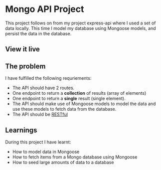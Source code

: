 # Mongo API Project

This project follows on from my project express-api where I used a set of data locally. This time I model my database using Mongoose models, and persist the data in the database.

## View it live


## The problem

I have fulfilled the following requriements: 

- The API should have 2 routes. 
- One endpoint to return a **collection** of results (array of elements)
- One endpoint to return a **single** result (single element).
- The API should make use of Mongoose models to model the data and use these models to fetch data from the database.
- The API should be [RESTful](https://www.smashingmagazine.com/2018/01/understanding-using-rest-api/)

## Learnings

During this project I have learnt:

- How to model data in Mongoose
- How to fetch items from a Mongo database using Mongoose
- How to seed large amounts of data to a database

